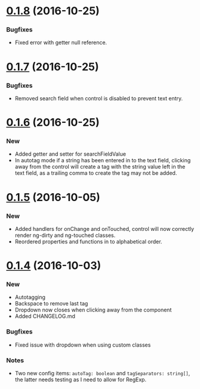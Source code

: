 <a name="0.1.8"></a>
# [0.1.8](https://github.com/andymeps/ng2-label-multiselect/compare/v0.1.7...v0.1.8) (2016-10-25)

### Bugfixes
* Fixed error with getter null reference.

<a name="0.1.7"></a>
# [0.1.7](https://github.com/andymeps/ng2-label-multiselect/compare/v0.1.6...v0.1.7) (2016-10-25)

### Bugfixes
* Removed search field when control is disabled to prevent text entry.

<a name="0.1.6"></a>
# [0.1.6](https://github.com/andymeps/ng2-label-multiselect/compare/v0.1.5...v0.1.6) (2016-10-25)

### New

* Added getter and setter for searchFieldValue
* In autotag mode if a string has been entered in to the text field, clicking away from the control will create a tag with the string value left in the text field, as a trailing comma to create the tag may not be added.

<a name="0.1.5"></a>
# [0.1.5](https://github.com/andymeps/ng2-label-multiselect/compare/v0.1.4...v0.1.5) (2016-10-05)

### New

* Added handlers for onChange and onTouched, control will now correctly render ng-dirty and ng-touched classes.
* Reordered properties and functions in to alphabetical order.

<a name="0.1.4"></a>
# [0.1.4](https://github.com/andymeps/ng2-label-multiselect/compare/v0.1.3...v0.1.4) (2016-10-03)

### New

* Autotagging
* Backspace to remove last tag
* Dropdown now closes when clicking away from the component
* Added CHANGELOG.md

### Bugfixes

* Fixed issue with dropdown when using custom classes

### Notes

* Two new config items: `autoTag: boolean` and `tagSeparators: string[]`, the latter needs testing as I need to allow for RegExp.
